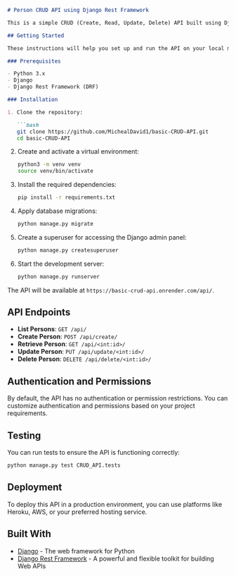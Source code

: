 ```markdown
# Person CRUD API using Django Rest Framework

This is a simple CRUD (Create, Read, Update, Delete) API built using Django Rest Framework (DRF) for managing persons with a single field: name.

## Getting Started

These instructions will help you set up and run the API on your local machine for development and testing purposes.

### Prerequisites

- Python 3.x
- Django
- Django Rest Framework (DRF)

### Installation

1. Clone the repository:

   ```bash
   git clone https://github.com/MichealDavid1/basic-CRUD-API.git
   cd basic-CRUD-API
   ```

2. Create and activate a virtual environment:

   ```bash
   python3 -m venv venv
   source venv/bin/activate
   ```

3. Install the required dependencies:

   ```bash
   pip install -r requirements.txt
   ```

4. Apply database migrations:

   ```bash
   python manage.py migrate
   ```

5. Create a superuser for accessing the Django admin panel:

   ```bash
   python manage.py createsuperuser
   ```

6. Start the development server:

   ```bash
   python manage.py runserver
   ```

The API will be available at `https://basic-crud-api.onrender.com/api/`.

## API Endpoints

- **List Persons**: `GET /api/`
- **Create Person**: `POST /api/create/`
- **Retrieve Person**: `GET /api/<int:id>/`
- **Update Person**: `PUT /api/update/<int:id>/`
- **Delete Person**: `DELETE /api/delete/<int:id>/`

## Authentication and Permissions

By default, the API has no authentication or permission restrictions. You can customize authentication and permissions based on your project requirements.

## Testing

You can run tests to ensure the API is functioning correctly:

```bash
python manage.py test CRUD_API.tests
```

## Deployment

To deploy this API in a production environment, you can use platforms like Heroku, AWS, or your preferred hosting service.

## Built With

- [Django](https://www.djangoproject.com/) - The web framework for Python
- [Django Rest Framework](https://www.django-rest-framework.org/) - A powerful and flexible toolkit for building Web APIs
